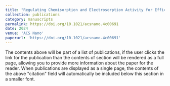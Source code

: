 ```yaml
---
title: "Regulating Chemisorption and Electrosorption Activity for Efficient Uptake of Rare Earth Elements in Low Concentration on Oxygen-Doped Molybdenum Disulfide"
collection: publications
category: manuscripts
permalink: https://doi.org/10.1021/acsnano.4c00691
date: 2024
venue: 'ACS Nano'
paperurl: 'https://doi.org/10.1021/acsnano.4c00691'
---
```


The contents above will be part of a list of publications, if the user clicks the link for the publication than the contents of section will be rendered as a full page, allowing you to provide more information about the paper for the reader. When publications are displayed as a single page, the contents of the above "citation" field will automatically be included below this section in a smaller font.
